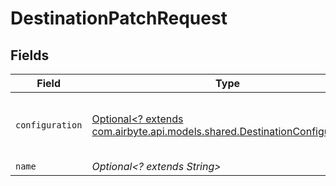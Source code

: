# DestinationPatchRequest


## Fields

| Field                                                                                                                         | Type                                                                                                                          | Required                                                                                                                      | Description                                                                                                                   | Example                                                                                                                       |
| ----------------------------------------------------------------------------------------------------------------------------- | ----------------------------------------------------------------------------------------------------------------------------- | ----------------------------------------------------------------------------------------------------------------------------- | ----------------------------------------------------------------------------------------------------------------------------- | ----------------------------------------------------------------------------------------------------------------------------- |
| `configuration`                                                                                                               | [Optional<? extends com.airbyte.api.models.shared.DestinationConfiguration>](../../models/shared/DestinationConfiguration.md) | :heavy_minus_sign:                                                                                                            | The values required to configure the destination.                                                                             | {<br/>"user": "charles"<br/>}                                                                                                 |
| `name`                                                                                                                        | *Optional<? extends String>*                                                                                                  | :heavy_minus_sign:                                                                                                            | N/A                                                                                                                           |                                                                                                                               |